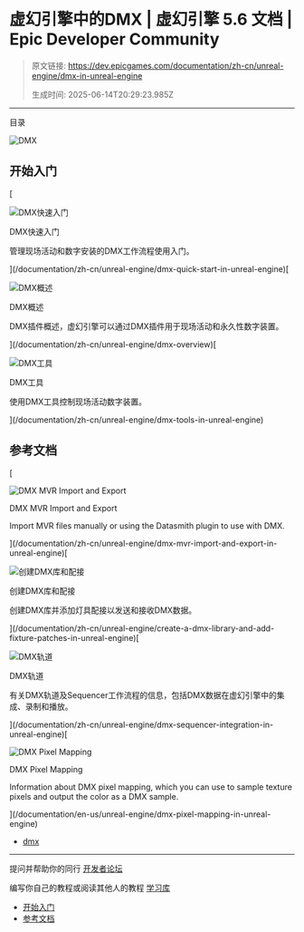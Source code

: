 # 虚幻引擎中的DMX | 虚幻引擎 5.6 文档 | Epic Developer Community

> 原文链接: https://dev.epicgames.com/documentation/zh-cn/unreal-engine/dmx-in-unreal-engine
> 
> 生成时间: 2025-06-14T20:29:23.985Z

---

目录

![DMX](https://dev.epicgames.com/community/api/documentation/image/392abff1-06aa-4c8e-99b8-d405791c1823?resizing_type=fill&width=1920&height=335)

## 开始入门

[

![DMX快速入门](https://d1iv7db44yhgxn.cloudfront.net/documentation/images/129eceae-baef-41b7-940d-0f5b82c3a496/placeholder_topic.png)

DMX快速入门

管理现场活动和数字安装的DMX工作流程使用入门。





](/documentation/zh-cn/unreal-engine/dmx-quick-start-in-unreal-engine)[

![DMX概述](https://d1iv7db44yhgxn.cloudfront.net/documentation/images/71205b65-8868-4365-9f8a-2884e2d8ce01/topic-image-2.png)

DMX概述

DMX插件概述，虚幻引擎可以通过DMX插件用于现场活动和永久性数字装置。





](/documentation/zh-cn/unreal-engine/dmx-overview)[

![DMX工具](https://d1iv7db44yhgxn.cloudfront.net/documentation/images/7671d5ce-97fb-417f-b5f9-e92b9293fd88/placeholder_topic.png)

DMX工具

使用DMX工具控制现场活动数字装置。





](/documentation/zh-cn/unreal-engine/dmx-tools-in-unreal-engine)

## 参考文档

[

![DMX MVR Import and Export](https://d1iv7db44yhgxn.cloudfront.net/documentation/images/b5ddd085-96ab-4816-bd5d-ae50f26d0bd0/dmx-vectorworks.png)

DMX MVR Import and Export

Import MVR files manually or using the Datasmith plugin to use with DMX.





](/documentation/zh-cn/unreal-engine/dmx-mvr-import-and-export-in-unreal-engine)[

![创建DMX库和配接](https://d1iv7db44yhgxn.cloudfront.net/documentation/images/19876f70-78aa-41b0-8ccc-2fe3b799f613/dmx-topicimg.png)

创建DMX库和配接

创建DMX库并添加灯具配接以发送和接收DMX数据。





](/documentation/zh-cn/unreal-engine/create-a-dmx-library-and-add-fixture-patches-in-unreal-engine)[

![DMX轨道](https://d1iv7db44yhgxn.cloudfront.net/documentation/images/d0f6904b-eea0-4113-9c97-bc88de50ffd7/topic-image.png)

DMX轨道

有关DMX轨道及Sequencer工作流程的信息，包括DMX数据在虚幻引擎中的集成、录制和播放。





](/documentation/zh-cn/unreal-engine/dmx-sequencer-integration-in-unreal-engine)[

![DMX Pixel Mapping](https://d1iv7db44yhgxn.cloudfront.net/documentation/images/f2db9030-9763-422b-98bd-0d20bcb1ed34/placeholder_topic.png)

DMX Pixel Mapping

Information about DMX pixel mapping, which you can use to sample texture pixels and output the color as a DMX sample.





](/documentation/en-us/unreal-engine/dmx-pixel-mapping-in-unreal-engine)

-   [dmx](https://dev.epicgames.com/community/search?query=dmx)

* * *

提问并帮助你的同行 [开发者论坛](https://forums.unrealengine.com/categories?tag=unreal-engine)

编写你自己的教程或阅读其他人的教程 [学习库](https://dev.epicgames.com/community/unreal-engine/learning)

-   [开始入门](/documentation/zh-cn/unreal-engine/dmx-in-unreal-engine#%E5%BC%80%E5%A7%8B%E5%85%A5%E9%97%A8)
-   [参考文档](/documentation/zh-cn/unreal-engine/dmx-in-unreal-engine#%E5%8F%82%E8%80%83%E6%96%87%E6%A1%A3)